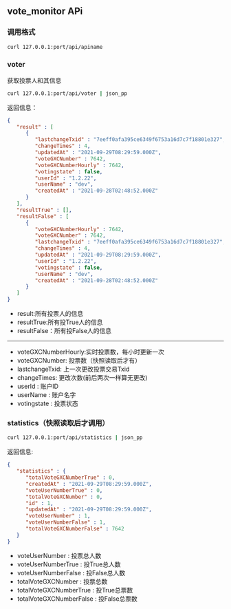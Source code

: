 vote_monitor APi
-----------------
### 调用格式
```sh
curl 127.0.0.1:port/api/apiname
```

### voter

获取投票人和其信息

```sh
curl 127.0.0.1:port/api/voter | json_pp
```

返回信息：
```json
{
   "result" : [
      {
         "lastchangeTxid" : "7eeff0afa395ce6349f6753a16d7c7f18801e327",
         "changeTimes" : 4,
         "updatedAt" : "2021-09-29T08:29:59.000Z",
         "voteGXCNumber" : 7642,
         "voteGXCNumberHourly" : 7642,
         "votingstate" : false,
         "userId" : "1.2.22",
         "userName" : "dev",
         "createdAt" : "2021-09-28T02:48:52.000Z"
      }
   ],
   "resultTrue" : [],
   "resultFalse" : [
      {
         "voteGXCNumberHourly" : 7642,
         "voteGXCNumber" : 7642,
         "lastchangeTxid" : "7eeff0afa395ce6349f6753a16d7c7f18801e327",
         "changeTimes" : 4,
         "updatedAt" : "2021-09-29T08:29:59.000Z",
         "userId" : "1.2.22",
         "votingstate" : false,
         "userName" : "dev",
         "createdAt" : "2021-09-28T02:48:52.000Z"
      }
   ]
}
```
- result:所有投票人的信息
- resultTrue:所有投True人的信息
- resultFalse：所有投False人的信息
  
--------------
- voteGXCNumberHourly:实时投票数，每小时更新一次
- voteGXCNumber: 投票数（快照读取后才有）
- lastchangeTxid: 上一次更改投票交易Txid
- changeTimes: 更改次数(前后两次一样算无更改)
- userId : 账户ID
- userName : 账户名字
- votingstate : 投票状态

### statistics（快照读取后才调用）
```sh 
curl 127.0.0.1:port/api/statistics | json_pp
```

返回信息:
```json
{
   "statistics" : {
      "totalVoteGXCNumberTrue" : 0,
      "createdAt" : "2021-09-29T08:29:59.000Z",
      "voteUserNumberTrue" : 0,
      "totalVoteGXCNumber" : 0,
      "id" : 1,
      "updatedAt" : "2021-09-29T08:29:59.000Z",
      "voteUserNumber" : 1,
      "voteUserNumberFalse" : 1,
      "totalVoteGXCNumberFalse" : 7642
   }
}
```

- voteUserNumber : 投票总人数
- voteUserNumberTrue : 投True总人数
- voteUserNumberFalse : 投False总人数
- totalVoteGXCNumber : 投票总数
- totalVoteGXCNumberTrue : 投True总票数
- totalVoteGXCNumberFalse : 投False总票数